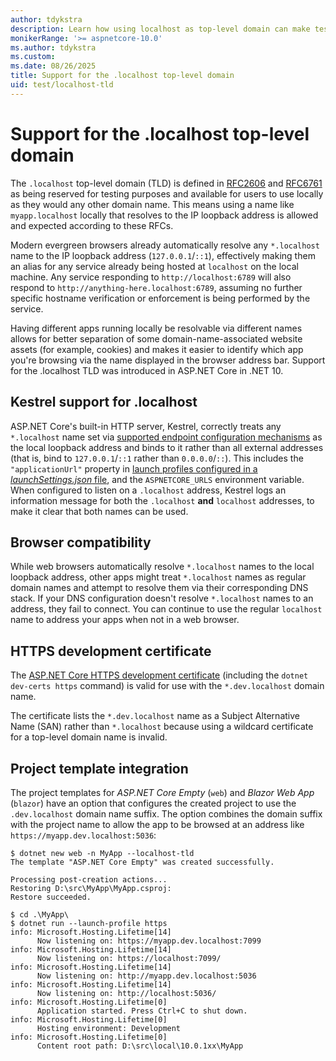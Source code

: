 ```yaml
---
author: tdykstra
description: Learn how using localhost as top-level domain can make testing easier in some scenarios.
monikerRange: '>= aspnetcore-10.0'
ms.author: tdykstra
ms.custom: 
ms.date: 08/26/2025
title: Support for the .localhost top-level domain
uid: test/localhost-tld
---
```


# Support for the .localhost top-level domain

The `.localhost` top-level domain (TLD) is defined in [RFC2606](https://www.rfc-editor.org/rfc/rfc2606) and [RFC6761](https://www.rfc-editor.org/rfc/rfc6761) as being reserved for testing purposes and available for users to use locally as they would any other domain name. This means using a name like `myapp.localhost` locally that resolves to the IP loopback address is allowed and expected according to these RFCs. 

Modern evergreen browsers already automatically resolve any `*.localhost` name to the IP loopback address (`127.0.0.1`/`::1`), effectively making them an alias for any service already being hosted at `localhost` on the local machine. Any service responding to `http://localhost:6789` will also respond to `http://anything-here.localhost:6789`, assuming no further specific hostname verification or enforcement is being performed by the service.

Having different apps running locally be resolvable via different names allows for better separation of some domain-name-associated website assets (for example, cookies) and makes it easier to identify which app you're browsing via the name displayed in the browser address bar. Support for the .localhost TLD was introduced in ASP.NET Core in .NET 10. 

## Kestrel support for .localhost

ASP.NET Core's built-in HTTP server, Kestrel, correctly treats any `*.localhost` name set via [supported endpoint configuration mechanisms](xref:fundamentals/servers/kestrel/endpoints?view=aspnetcore-10.0#configure-endpoints) as the local loopback address and binds to it rather than all external addresses (that is, bind to `127.0.0.1`/`::1` rather than `0.0.0.0`/`::`). This includes the `"applicationUrl"` property in [launch profiles configured in a *launchSettings.json* file](xref:fundamentals/environments?view=aspnetcore-10.0#development-and-launchsettingsjson), and the `ASPNETCORE_URLS` environment variable. When configured to listen on a `.localhost` address, Kestrel logs an information message for both the `.localhost` **and** `localhost` addresses, to make it clear that both names can be used.

## Browser compatibility

While web browsers automatically resolve `*.localhost` names to the local loopback address, other apps might treat `*.localhost` names as regular domain names and attempt to resolve them via their corresponding DNS stack. If your DNS configuration doesn't resolve `*.localhost` names to an address, they fail to connect. You can continue to use the regular `localhost` name to address your apps when not in a web browser.

## HTTPS development certificate

The [ASP.NET Core HTTPS development certificate](xref:security/enforcing-ssl?view=aspnetcore-10.0#trust-the-aspnet-core-https-development-certificate) (including the `dotnet dev-certs https` command) is valid for use with the `*.dev.localhost` domain name. 

The certificate lists the `*.dev.localhost` name as a Subject Alternative Name (SAN) rather than `*.localhost` because using a wildcard certificate for a top-level domain name is invalid.

## Project template integration

The project templates for *ASP.NET Core Empty* (`web`) and *Blazor Web App* (`blazor`) have an option that configures the created project to use the `.dev.localhost` domain name suffix. The option combines the domain suffix with the project name to allow the app to be browsed at an address like `https://myapp.dev.localhost:5036`:

```console
$ dotnet new web -n MyApp --localhost-tld
The template "ASP.NET Core Empty" was created successfully.

Processing post-creation actions...
Restoring D:\src\MyApp\MyApp.csproj:
Restore succeeded.

$ cd .\MyApp\
$ dotnet run --launch-profile https
info: Microsoft.Hosting.Lifetime[14]
      Now listening on: https://myapp.dev.localhost:7099
info: Microsoft.Hosting.Lifetime[14]
      Now listening on: https://localhost:7099/
info: Microsoft.Hosting.Lifetime[14]
      Now listening on: http://myapp.dev.localhost:5036
info: Microsoft.Hosting.Lifetime[14]
      Now listening on: http://localhost:5036/
info: Microsoft.Hosting.Lifetime[0]
      Application started. Press Ctrl+C to shut down.
info: Microsoft.Hosting.Lifetime[0]
      Hosting environment: Development
info: Microsoft.Hosting.Lifetime[0]
      Content root path: D:\src\local\10.0.1xx\MyApp
```